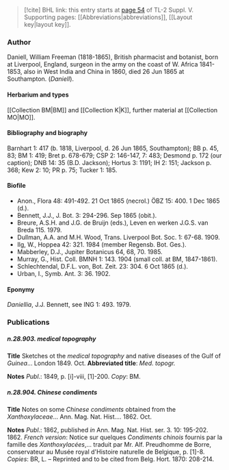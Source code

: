 > [!cite] BHL link: this entry starts at [page 54](https://www.biodiversitylibrary.org/item/103833#page/66/mode/1up) of TL-2 Suppl. V.
> Supporting pages: [[Abbreviations|abbreviations]], [[Layout key|layout key]].

### Author

Daniell, William Freeman (1818-1865), British pharmacist and botanist, born at Liverpool, England, surgeon in the army on the coast of W. Africa 1841-1853, also in West India and China in 1860, died 26 Jun 1865 at Southampton. (*Daniell*).

#### Herbarium and types

[[Collection BM|BM]] and [[Collection K|K]], further material at [[Collection MO|MO]].

#### Bibliography and biography

Barnhart 1: 417 (b. 1818, Liverpool, d. 26 Jun 1865, Southampton); BB p. 45, 83; BM 1: 419; Bret p. 678-679; CSP 2: 146-147, 7: 483; Desmond p. 172 (our caption); DNB 14: 35 (B.D. Jackson); Hortus 3: 1191; IH 2: 151; Jackson p. 368; Kew 2: 10; PR p. 75; Tucker 1: 185.

#### Biofile

- Anon., Flora 48: 491-492. 21 Oct 1865 (necrol.) ÖBZ 15: 400. 1 Dec 1865 (d.).
- Bennett, J.J., J. Bot. 3: 294-296. Sep 1865 (obit.).
- Breure, A.S.H. and J.G. de Bruijn (eds.), Leven en werken J.G.S. van Breda 115. 1979.
- Dullman, A.A. and M.H. Wood, Trans. Liverpool Bot. Soc. 1: 67-68. 1909.
- Ilg, W., Hoppea 42: 321. 1984 (member Regensb. Bot. Ges.).
- Mabberley, D.J., Jupiter Botanicus 64, 68, 70. 1985.
- Murray, G., Hist. Coll. BMNH 1: 143. 1904 (small coll. at BM, 1847-1861).
- Schlechtendal, D.F.L. von, Bot. Zeit. 23: 304. 6 Oct 1865 (d.).
- Urban, I., Symb. Ant. 3: 36. 1902.

#### Eponymy

*Daniellia*, J.J. Bennett, see ING 1: 493. 1979.

### Publications

##### n.28.903. medical topography

**Title**
Sketches ot the *medical topography* and native diseases of the Gulf of *Guinea*... London 1849. Oct.
**Abbreviated title**: *Med. topogr.*

**Notes**
*Publ*.: 1849, p. \[i\]-viii, \[1\]-200. *Copy*: BM.

##### n.28.904. Chinese condiments

**Title**
Notes on some *Chinese condiments* obtained from the *Xanthoxylaceae*... Ann. Mag. Nat. Hist.... 1862. Oct.

**Notes**
*Publ*.: 1862, published *in* Ann. Mag. Nat. Hist. ser. 3. 10: 195-202. 1862.
*French version*: Notice sur quelques *Condiments chinois* fournis par la famille des *Xanthoxylacées*,... traduit par Mr. Alf. Preudhomme de Borre, conservateur au Musée royal d'Histoire naturelle de Belgique, p. \[1\]-8. *Copies*: BR, L. – Reprinted and to be cited from Belg. Hort. 1870: 208-214.

